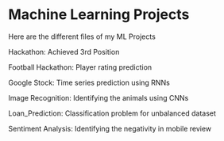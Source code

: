 # Machine Learning Projects

Here are the different files of my ML Projects

Hackathon: Achieved 3rd Position

Football Hackathon: Player rating prediction

Google Stock: Time series prediction using RNNs

Image Recognition: Identifying the animals using CNNs

Loan_Prediction: Classification problem for unbalanced dataset

Sentiment Analysis: Identifying the negativity in mobile review


